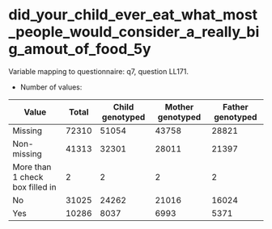 # did_your_child_ever_eat_what_most_people_would_consider_a_really_big_amout_of_food_5y
Variable mapping to questionnaire: q7, question LL171.
- Number of values:

| Value | Total | Child genotyped | Mother genotyped | Father genotyped |
| ----- | ----- | --------------- | ---------------- | ---------------- |
| Missing | 72310 | 51054 | 43758 | 28821 |
| Non-missing | 41313 | 32301 | 28011 | 21397 |
| More than 1 check box filled in | 2 | 2 | 2 |2 |
| No | 31025 | 24262 | 21016 |16024 |
| Yes | 10286 | 8037 | 6993 |5371 |



